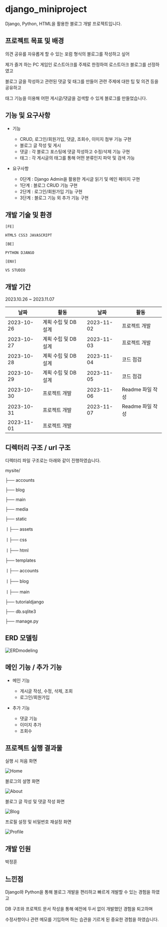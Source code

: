 # django_miniproject
Django, Python, HTML을 활용한 블로그 개발 프로젝트입니다.

## 프로젝트 목표 및 배경
  의견 공유를 자유롭게 할 수 있는 포럼 형식의 블로그를 작성하고 싶어
  
  제가 즐겨 하는 PC 게임인 로스트아크를 주제로 한정하여 로스트아크 블로그를 선정하였고
  
  블로그 글을 작성하고 관련된 댓글 및 태그를 만들어 관련 주제에 대한 팁 및 의견 등을 공유하고
  
  태그 기능을 이용해 어떤 게시글/댓글을 검색할 수 있게 블로그를 만들었습니다. 

## 기능 및 요구사항
  * 기능
    * CRUD, 로그인/회원가입, 댓글, 조회수, 이미지 첨부 기능 구현
    * 블로그 글 작성 및 게시
    * 댓글 : 각 블로그 포스팅에 댓글 작성하고 수정/삭제 기능 구현
    * 태그 : 각 게시글의 태그를 통해 어떤 분류인지 파악 및 검색 가능

  * 요구사항
    * 0단계 : Django Admin을 활용한 게시글 읽기 및 메인 페이지 구현
    * 1단계 : 블로그 CRUD 기능 구현
    * 2단계 : 로그인/회원가입 기능 구현
    * 3단계 : 블로그 기능 외 추가 기능 구현
    
## 개발 기술 및 환경
   
    [FE]
   
    HTML5 CSS3 JAVASCRIPT
   
    [BE]
   
    PYTHON DJANGO
   
    [ENV]
   
    VS STUDIO

## 개발 기간
  2023.10.26 ~ 2023.11.07
   
  | 날짜       | 활동                     | 날짜       | 활동                |
|------------|--------------------------|------------|---------------------|
| 2023-10-26 | 계획 수립 및 DB 설계  | 2023-11-02 | 프로젝트 개발            |
| 2023-10-27 | 계획 수립 및 DB 설계  | 2023-11-03 | 프로젝트 개발            |
| 2023-10-28 | 계획 수립 및 DB 설계  | 2023-11-04 | 코드 점검         |
| 2023-10-29 | 계획 수립 및 DB 설계  | 2023-11-05 | 코드 점검         |
| 2023-10-30 | 프로젝트 개발            | 2023-11-06 | Readme 파일 작성  |
| 2023-10-31 | 프로젝트 개발            | 2023-11-07 | Readme 파일 작성  |
| 2023-11-01 | 프로젝트 개발            |



## 디렉터리 구조 / url 구조
  디렉터리 파일 구조로는 아래와 같이 진행하였습니다.

  mysite/

  ├── accounts
  
  ├── blog
  
  ├── main
  
  ├── media
  
  ├── static
  
  ㅣ├── assets
  
  ㅣ├── css
  
  ㅣ├── html
  
  ├── templates
  
  ㅣ├── accounts
  
  ㅣ├── blog
  
  ㅣ├── main
  
  ├── tutorialdjango
  
  ├── db.sqlite3
  
  ├── manage.py

## ERD 모델링
  
  ![ERDmodeling](https://github.com/mintcookie-park/django_miniproject/assets/79849531/c2a9c3f0-a8d1-4367-ace4-ef818f119d8b)

  

## 메인 기능 / 추가 기능
  
  * 메인 기능

    * 게시글 작성, 수정, 삭제, 조회
    * 로그인/회원가입
     
  * 추가 기능

    * 댓글 기능
    * 이미지 추가
    * 조회수

## 프로젝트 실행 결과물

  실행 시 처음 화면
  
  ![Home](https://github.com/mintcookie-park/django_miniproject/assets/79849531/387b0ebb-80e4-4339-abb9-335238eff714)

  블로그의 설명 화면
  
  ![About](https://github.com/mintcookie-park/django_miniproject/assets/79849531/a5b8a4cf-ef7c-468f-bf5d-ad2737d9c6dc)

  블로그 글 작성 및 댓글 작성 화면
  
  ![Blog](https://github.com/mintcookie-park/django_miniproject/assets/79849531/d35a8ff8-61b6-4d0a-9b9a-262d4c078d79)


  프로필 설정 및 비밀번호 재설정 화면
  
  ![Profile](https://github.com/mintcookie-park/django_miniproject/assets/79849531/54db7cfa-c004-449f-ad6a-b44aa5a1c69b)



## 개발 인원
  
  박정훈
  
## 느낀점
  Django와 Python을 통해 블로그 개발을 편리하고 빠르게 개발할 수 있는 경험을 하였고

  DB 구조와 프로젝트 문서 작성을 통해 예전에 두서 없이 개발했던 경험을 퇴고하며

  수정사항이나 관련 메모를 기입하며 하는 습관을 기르게 된 중요한 경험을 하였습니다.
